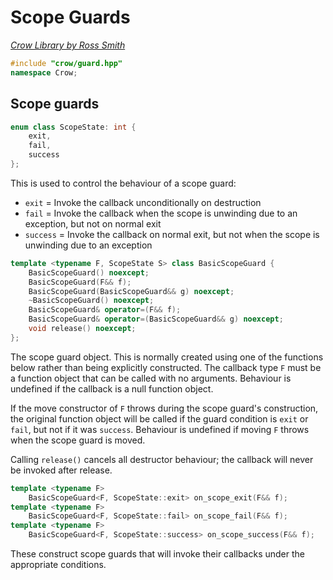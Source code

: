 # Scope Guards

_[Crow Library by Ross Smith](index.html)_

```c++
#include "crow/guard.hpp"
namespace Crow;
```

## Scope guards

```c++
enum class ScopeState: int {
    exit,
    fail,
    success
};
```

This is used to control the behaviour of a scope guard:

* `exit` = Invoke the callback unconditionally on destruction
* `fail` = Invoke the callback when the scope is unwinding due to an exception, but not on normal exit
* `success` = Invoke the callback on normal exit, but not when the scope is unwinding due to an exception

```c++
template <typename F, ScopeState S> class BasicScopeGuard {
    BasicScopeGuard() noexcept;
    BasicScopeGuard(F&& f);
    BasicScopeGuard(BasicScopeGuard&& g) noexcept;
    ~BasicScopeGuard() noexcept;
    BasicScopeGuard& operator=(F&& f);
    BasicScopeGuard& operator=(BasicScopeGuard&& g) noexcept;
    void release() noexcept;
};
```

The scope guard object. This is normally created using one of the functions
below rather than being explicitly constructed. The callback type `F` must be
a function object that can be called with no arguments. Behaviour is
undefined if the callback is a null function object.

If the move constructor of `F` throws during the scope guard's construction,
the original function object will be called if the guard condition is `exit`
or `fail`, but not if it was `success`. Behaviour is undefined if moving `F`
throws when the scope guard is moved.

Calling `release()` cancels all destructor behaviour; the callback will never
be invoked after release.

```c++
template <typename F>
    BasicScopeGuard<F, ScopeState::exit> on_scope_exit(F&& f);
template <typename F>
    BasicScopeGuard<F, ScopeState::fail> on_scope_fail(F&& f);
template <typename F>
    BasicScopeGuard<F, ScopeState::success> on_scope_success(F&& f);
```

These construct scope guards that will invoke their callbacks under the
appropriate conditions.
